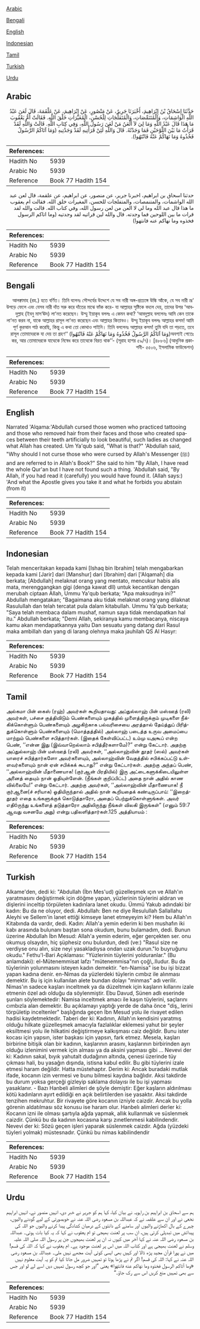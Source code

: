 [Arabic](#arabic)

[Bengali](#bengali)

[English](#english)

[Indonesian](#indonesian)

[Tamil](#tamil)

[Turkish](#turkish)

[Urdu](#urdu)

## Arabic


<div dir="rtl" lang="ar" style={{fontSize:'larger',backgroundColor:'#f8f9fa',padding:20}}>
حَدَّثَنَا إِسْحَاقُ بْنُ إِبْرَاهِيمَ، أَخْبَرَنَا جَرِيرٌ، عَنْ مَنْصُورٍ، عَنْ إِبْرَاهِيمَ، عَنْ عَلْقَمَةَ، قَالَ لَعَنَ عَبْدُ اللَّهِ الْوَاشِمَاتِ، وَالْمُتَنَمِّصَاتِ، وَالْمُتَفَلِّجَاتِ لِلْحُسْنِ، الْمُغَيِّرَاتِ خَلْقَ اللَّهِ‏.‏ فَقَالَتْ أُمُّ يَعْقُوبَ مَا هَذَا قَالَ عَبْدُ اللَّهِ وَمَا لِيَ لاَ أَلْعَنُ مَنْ لَعَنَ رَسُولُ اللَّهِ، وَفِي كِتَابِ اللَّهِ‏.‏ قَالَتْ وَاللَّهِ لَقَدْ قَرَأْتُ مَا بَيْنَ اللَّوْحَيْنِ فَمَا وَجَدْتُهُ‏.‏ قَالَ وَاللَّهِ لَئِنْ قَرَأْتِيهِ لَقَدْ وَجَدْتِيهِ ‏(‏وَمَا آتَاكُمُ الرَّسُولُ فَخُذُوهُ وَمَا نَهَاكُمْ عَنْهُ فَانْتَهُوا‏)‏‏.‏
</div>
<div style={{backgroundColor:'#f8f9fa',padding:20, marginBottom: 10}}><table> <thead> <tr> <th>References:</th> <th></th> </tr> </thead> <tbody><tr><td>Hadith No</td><td>5939</td></tr><tr><td>Arabic No</td><td>5939</td></tr><tr><td>Reference</td><td>Book 77 Hadith 154</td></tr></tbody></table></div>


<div dir="rtl" lang="ar" style={{fontSize:'larger',backgroundColor:'#f8f9fa',padding:20}}>
حدثنا اسحاق بن ابراهيم، اخبرنا جرير، عن منصور، عن ابراهيم، عن علقمة، قال لعن عبد الله الواشمات، والمتنمصات، والمتفلجات للحسن، المغيرات خلق الله. فقالت ام يعقوب ما هذا قال عبد الله وما لي لا العن من لعن رسول الله، وفي كتاب الله. قالت والله لقد قرات ما بين اللوحين فما وجدته. قال والله لين قراتيه لقد وجدتيه (وما اتاكم الرسول فخذوه وما نهاكم عنه فانتهوا)
</div>
<div style={{backgroundColor:'#f8f9fa',padding:20, marginBottom: 10}}><table> <thead> <tr> <th>References:</th> <th></th> </tr> </thead> <tbody><tr><td>Hadith No</td><td>5939</td></tr><tr><td>Arabic No</td><td>5939</td></tr><tr><td>Reference</td><td>Book 77 Hadith 154</td></tr></tbody></table></div>

## Bengali


<div dir="rtl" lang="bn" style={{fontSize:'larger',backgroundColor:'#f8f9fa',padding:20}}>
‘আলক্বামাহ (রহ.) হতে বর্ণিত। তিনি বলেনঃ সৌন্দর্যের উদ্দেশে যে সব নারী অঙ্গ-প্রত্যঙ্গে উল্কি আঁকে, যে সব নারী ভ্রূ উপড়ে ফেলে এবং যেসব নারী দাঁত সরু করে দাঁতের মাঝে ফাঁক করে- যা আল্লাহর সৃষ্টিকে বদলে দেয়, তাদের উপর ‘আবদুল্লাহ (ইবনু মাস‘ঊদ) লা‘নত করেছেন। উম্মু ইয়াকূব বললঃ এ কেমন কথা? ‘আবদুল্লাহ বললেনঃ আমি কেন তাকে লা‘নত করব না, যাকে আল্লাহর রাসূল লা‘নত করেছেন এবং আল্লাহর কিতাবও। উম্মু ইয়াকূব বললঃ আল্লাহর কসম! আমি পূর্ণ কুরআন পাঠ করেছি, কিন্তু এ কথা তো কোথাও পাইনি। তিনি বললেনঃ আল্লাহর কসম! তুমি যদি তা পড়তে, তবে অবশ্যই পেতেঃ(‏وَمَا آتَاكُمُ الرَّسُولُ فَخُذُوهُ وَمَا نَهَاكُمْ عَنْهُ فَانْتَهُوا‏)‏‏ ‘‘রাসূল তোমাদেরকে যা দেয় তা গ্রহণ কর, আর তোমাদেরকে যাত্থেকে নিষেধ করে তাত্থেকে বিরত থাক’’- (সূরাহ হাশর ৫৯/৭)। [৪৮৮৬] (আধুনিক প্রকাশনী- ৫৫০৬, ইসলামিক ফাউন্ডেশন)
</div>
<div style={{backgroundColor:'#f8f9fa',padding:20, marginBottom: 10}}><table> <thead> <tr> <th>References:</th> <th></th> </tr> </thead> <tbody><tr><td>Hadith No</td><td>5939</td></tr><tr><td>Arabic No</td><td>5939</td></tr><tr><td>Reference</td><td>Book 77 Hadith 154</td></tr></tbody></table></div>

## English


<div dir="ltr" lang="en" style={{fontSize:'larger',backgroundColor:'#f8f9fa',padding:20}}>
Narrated 'Alqama:'Abdullah cursed those women who practiced tattooing and those who removed hair from their faces and those who created spaces between their teeth artificially to look beautiful, such ladies as changed what Allah has created. Um Ya'qub said, "What is that?" 'Abdullah said, "Why should I not curse those who were cursed by Allah's Messenger (ﷺ) and are referred to in Allah's Book?" She said to him "By Allah, I have read the whole Qur'an but I have not found such a thing. 'Abdullah said, "By Allah, if you had read it (carefully) you would have found it. (Allah says:) 'And what the Apostle gives you take it and what he forbids you abstain (from it)
</div>
<div style={{backgroundColor:'#f8f9fa',padding:20, marginBottom: 10}}><table> <thead> <tr> <th>References:</th> <th></th> </tr> </thead> <tbody><tr><td>Hadith No</td><td>5939</td></tr><tr><td>Arabic No</td><td>5939</td></tr><tr><td>Reference</td><td>Book 77 Hadith 154</td></tr></tbody></table></div>

## Indonesian


<div dir="ltr" lang="id" style={{fontSize:'larger',backgroundColor:'#f8f9fa',padding:20}}>
Telah menceritakan kepada kami [Ishaq bin Ibrahim] telah mengabarkan kepada kami [Jarir] dari [Manshur] dari [Ibrahim] dari ['Alqamah] dia berkata; [Abdullah] melaknat orang yang mentato, mencukur habis alis mata, merenggangkan gigi (denga kawat dll) untuk kecantikan dengan merubah ciptaan Allah, Ummu Ya'qub berkata; "Apa maksudnya ini?" Abdullah mengatakan; "Bagaimana aku tidak melaknat orang yang dilaknat Rasulullah dan telah tercatat pula dalam kitabullah. Ummu Ya'qub berkata; "Saya telah membaca dalam mushaf, namun saya tidak mendapatkan hal itu." Abdullah berkata; "Demi Allah, sekiranya kamu membacanya, niscaya kamu akan mendapatkannya yaitu Dan sesuatu yang datang dari Rasul maka ambillah dan yang di larang olehnya maka jauhilah QS Al Hasyr:
</div>
<div style={{backgroundColor:'#f8f9fa',padding:20, marginBottom: 10}}><table> <thead> <tr> <th>References:</th> <th></th> </tr> </thead> <tbody><tr><td>Hadith No</td><td>5939</td></tr><tr><td>Arabic No</td><td>5939</td></tr><tr><td>Reference</td><td>Book 77 Hadith 154</td></tr></tbody></table></div>

## Tamil


<div dir="ltr" lang="ta" style={{fontSize:'larger',backgroundColor:'#f8f9fa',padding:20}}>
அல்கமா பின் கைஸ் (ரஹ்) அவர்கள் கூறியதாவது: அப்துல்லாஹ் பின் மஸ்ஊத் (ரலி) அவர்கள், பச்சை குத்திவிடும் பெண்களையும் முகத்தில் முளைத்திருக்கும் முடிகளை நீக்கிக்கொள்ளும் பெண்களையும் அழகிற்காக பல்வரிசையை அரத்தால் தேய்த்துப் பிரித்துக்கொள்ளும் பெண்களையும் (மொத்தத்தில்) அல்லாஹ் படைத்த உருவ அமைப்பை மாற்றும் பெண்களை சபித்தார்கள். (இதைக் கேள்விப்பட்ட) உம்மு யஅகூப் என்ற பெண், ‘‘என்ன இது (இவ்வாறெல்லாம் சபித்தீர்களாமே)?” என்று கேட்டார். அதற்கு அப்துல்லாஹ் பின் மஸ்ஊத் (ரலி) அவர்கள், ‘‘அல்லாஹ்வின் தூதர் (ஸல்) அவர்கள் யாரைச் சபித்தார்களோ அவர்களையும், அல்லாஹ்வின் வேதத்தில் சபிக்கப்பட்டு உள்ளவர்களையும் நான் ஏன் சபிக்கக் கூடாது?” என்று கேட்டார்கள். அதற்கு அந்தப் பெண், ‘‘அல்லாஹ்வின் மீதாணையாக! (குர்ஆன் பிரதியில்) இரு அட்டைகளுக்கிடையிலுள்ள அனைத் தையும் நான் ஓதியுள்ளேன். (நீங்கள் குறிப்பிட்ட) அதை நான் அதில் காண வில்லையே!” என்று கேட்டார். அதற்கு அவர்கள், ‘‘அல்லாஹ்வின் மீதாணையாக! நீ குர்ஆனை(ச் சரியாக) ஓதியிருந்தால் அதில் நான் கூறியதைக் கண்டிருப்பாய்: ‘‘இறைத்தூதர் எதை உங்களுக்குக் கொடுத்தாரோ, அதைப் பெற்றுக்கொள்ளுங்கள். அவர் எதிóருந்து உங்களைத் தடுத்தாரோ அதிலிருந்து நீங்கள் விலகி இருங்கள்” (எனும் 59:7 ஆவது வசனமே அது) என்று பதிலளித்தார்கள்.125 அத்தியாயம் :
</div>
<div style={{backgroundColor:'#f8f9fa',padding:20, marginBottom: 10}}><table> <thead> <tr> <th>References:</th> <th></th> </tr> </thead> <tbody><tr><td>Hadith No</td><td>5939</td></tr><tr><td>Arabic No</td><td>5939</td></tr><tr><td>Reference</td><td>Book 77 Hadith 154</td></tr></tbody></table></div>

## Turkish


<div dir="ltr" lang="tr" style={{fontSize:'larger',backgroundColor:'#f8f9fa',padding:20}}>
Alkame'den, dedi ki: "Abdullah (İbn Mes'ud) güzelleşmek ıçın ve Allah'ın yaratmasını değiştirmek için döğme yapan, yüzlerinin tüylerini aldıran ve dişlerini inceltip törpületen kadınlara lanet okudu. Ümmü Yakub adındaki bir kadın: Bu da ne oluyor, dedi. Abdullah: Ben ne diye Resulullah Sallallahu Aleyhi ve Sellem'in lanet ettiği kimseye lanet etmeyeyim ki? Hem bu Allah'ın Kitabında da vardır, dedi. Kadın: Allah'a yemin ederim ki ben mushafın iki kabı arasında bulunanı baştan sona okudum, bunu bulamadım, dedi. Bunun üzerine Abdullah İbn Mesud: Allah'a yemin ederim, eğer gerçekten ser. onu okumuş olsaydın, hiç şüphesiz onu bulurdun, dedi (ve:) "Rasul size ne verdiyse onu alın, size neyi yasakladıysa ondan uzak durun."lo buyruğunu okudu." Fethu'l-Bari Açıklaması: "Yüzlerinin tüylerini yolduranlar." (Bu anlamdaki): el-Mütenemmisat lafzı "mütenemmisa"nın çoğ\,.lludur. Bu da tüylerinin yolunmasını isteyen kadın demektir. "en-Namisa" ise bu işi bizzat yapan kadına denir. en-Nimas da yüzlerdeki tüylerin cımbız ile alınması demektir. Bu iş için kullanılan alete bundan dolayı "minmas" adı verilir. Nimas'ın sadece kaşları inceltmek ya da düzeltmek için kaşların kıllarını izale etmenin özel adı olduğu da söylenmiştir. Ebu Davud, Sünen adlı eserinde şunları söylemektedir: Namisa inceltmek amacı ile kaşın tüylerini, saçlarını cımbızla alan demektir. Bu açıklamayı yaptığı yerde de daha önce "diş_ lerini törpületip inceltenler" başlığında geçen İbn Mesud yolu ile rivayet edilen hadisi kaydetmektedir. Taberi der ki: Kadının, Allah'ın kendisini yaratmış olduğu hilkate güzelleşmek amacıyla fazlalıklar eklemesi yahut bir şeyler eksiltmesi yolu ile hilkatini değiştirmeye kalkışması caiz değildir. Bunu ister kocası için yapsın, ister başkası için yapsın, fark etmez. Mesela, kaşları birbirine bitişik olan bir kadının, kaşlarının arasını, kaşlarının birbirinden ayrı olduğu izlenimini vermek için alması ya da aksini yapması gibi ... Nevevi der ki: Kadının sakal, bıyık yahutalt dudağının altında, çenesi üzerinde tüy çıkması hali, bu yasağın dışında, istisna kabul edilir. Bu gibi tüylerini izale etmesi haram değildir. Hatta müstehaptır. Derim ki: Ancak buradaki mutlak ifade, kocanın izin vermesi ve bunu bilmesi kaydına bağlıdır. Aksi takdirde bu durum yoksa gerçeği gizleyip saklama dolayısı ile bu işi yapması yasaklanır. - Bazı Hanbeli alimleri de şöyle demiştir: Eğer kaşların aldırılması kötü kadınların ayırt edildiği en açık belirtilerden ise yasaktır. Aksi takdirde tenzihen mekruhtur. Bir rivayete göre kocanın izniyle caizdir. Ancak bu yolla görenin aldatılması söz konusu ise haram olur. Hanbelı alimleri derler ki: Kocanın izni ile olması şartıyla ağda yapmak, allık kullanmak ve süslenmek caizdir. Çünkü bu da kadının kocasına karşı zınetlenmesi kabilindendir. Nevevi der ki: Sözü geçen işleri yaparak süslenmek caizdir. Ağda (yüzdeki tüyleri yolmak) müstesnadır. Çünkü bu nimas kabilindendir
</div>
<div style={{backgroundColor:'#f8f9fa',padding:20, marginBottom: 10}}><table> <thead> <tr> <th>References:</th> <th></th> </tr> </thead> <tbody><tr><td>Hadith No</td><td>5939</td></tr><tr><td>Arabic No</td><td>5939</td></tr><tr><td>Reference</td><td>Book 77 Hadith 154</td></tr></tbody></table></div>

## Urdu


<div dir="rtl" lang="ur" style={{fontSize:'larger',backgroundColor:'#f8f9fa',padding:20}}>
ہم سے اسحاق بن ابراہیم بن راہویہ نے بیان کیا، کہا ہم کو جریر نے خبر دی، انہیں منصور نے، انہیں ابراہیم نخعی نے اور ان سے علقمہ نے کہ عبداللہ بن مسعود رضی اللہ عنہ نے خوبصورتی کے لیے گودنے والیوں، چہرے کے بال اکھاڑنے والیوں اور سامنے کے دانتوں کے درمیان کشادگی پیدا کرنے والیوں جو اللہ کی پیدائش میں تبدیلی کرتی ہیں، ان سب پر لعنت بھیجی تو ام یعقوب نے کہا کہ یہ کیا بات ہوئی۔ عبداللہ بن مسعود رضی اللہ عنہ نے کہا آخر میں کیوں نہ ان پر لعنت بھیجوں جن پر رسول اللہ صلی اللہ علیہ وسلم نے لعنت بھیجی ہے اور کتاب اللہ میں اس پر لعنت موجود ہے۔ ام یعقوب نے کہا کہ اللہ کی قسم! میں نے پورا قرآن مجید پڑھ ڈالا اور کہیں بھی ایسی کوئی آیت مجھے نہیں ملی۔ عبداللہ بن مسعود رضی اللہ عنہ نے کہا: اللہ کی قسم! اگر تم نے پڑھا ہوتا تو تمہیں ضرور مل جاتا کیا تم کو یہ آیت معلوم نہیں «وما آتاكم الرسول فخذوه وما نهاكم عنه فانتهوا‏» یعنی ”اور جو کچھ رسول تمہیں دیں اسے لے لو اور جس سے بھی تمہیں منع کریں اس سے رک جاؤ۔“
</div>
<div style={{backgroundColor:'#f8f9fa',padding:20, marginBottom: 10}}><table> <thead> <tr> <th>References:</th> <th></th> </tr> </thead> <tbody><tr><td>Hadith No</td><td>5939</td></tr><tr><td>Arabic No</td><td>5939</td></tr><tr><td>Reference</td><td>Book 77 Hadith 154</td></tr></tbody></table></div>
